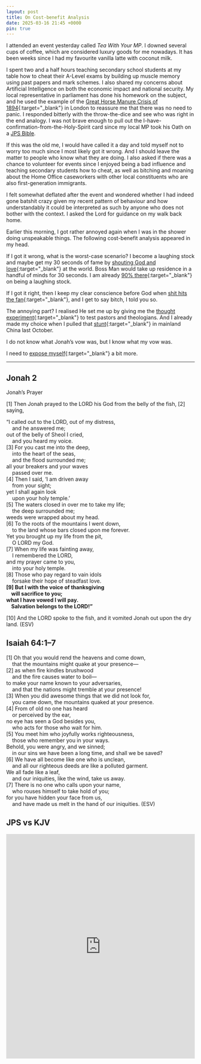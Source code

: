 ```yaml
---
layout: post
title: On Cost-benefit Analysis
date: 2025-03-16 21:45 +0000
pin: true
---
```


I attended an event yesterday called _Tea With Your MP_. I downed several cups of coffee, which are considered luxury goods for me nowadays. It has been weeks since I had my favourite vanilla latte with coconut milk.

I spent two and a half hours teaching secondary school students at my table how to cheat their A-Level exams by building up muscle memory using past papers and mark schemes. I also shared my concerns about Artificial Intelligence on both the economic impact and national security. My local representative in parliament has done his homework on the subject, and he used the example of the [Great Horse Manure Crisis of 1894](https://en.wikipedia.org/wiki/Great_horse_manure_crisis_of_1894){:target="_blank"} in London to reassure me that there was no need to panic. I responded bitterly with the throw-the-dice and see who was right in the end analogy. I was not brave enough to pull out the I-have-confirmation-from-the-Holy-Spirit card since my local MP took his Oath on a [JPS Bible](#jps-vs-kjv).

If this was the old me, I would have called it a day and told myself not to worry too much since I most likely got it wrong. And I should leave the matter to people who know what they are doing. I also asked if there was a chance to volunteer for events since I enjoyed being a bad influence and teaching secondary students how to cheat, as well as bitching and moaning about the Home Office caseworkers with other local constituents who are also first-generation immigrants.

I felt somewhat deflated after the event and wondered whether I had indeed gone batshit crazy given my recent pattern of behaviour and how understandably it could be interpreted as such by anyone who does not bother with the context. I asked the Lord for guidance on my walk back home.

Earlier this morning, I got rather annoyed again when I was in the shower doing unspeakable things. The following cost-benefit analysis appeared in my head.

If I got it wrong, what is the worst-case scenario? I become a laughing stock and maybe get my 30 seconds of fame by [shouting God and love](../on-legislature/){:target="_blank"} at the world. Boss Man would take up residence in a handful of minds for 30 seconds. I am already [90% there](../on-sexual-theology/){:target="_blank"} on being a laughing stock.

If I got it right, then I keep my clear conscience before God when [shit hits the fan](https://letter.hesaid.love/){:target="_blank"}, and I get to say bitch, I told you so.

The annoying part? I realised He set me up by giving me the [thought experiment](../on-gethsemane/){:target="_blank"} to test pastors and theologians. And I already made my choice when I pulled that [stunt](../reasoning-behind-preaching-mainland-china-jonah-style/){:target="_blank"} in mainland China last October.

I do not know what Jonah’s vow was, but I know what my vow was.

I need to [expose myself](https://en.wikipedia.org/wiki/Politically_exposed_person){:target="_blank"} a bit more.

---

## Jonah 2

Jonah’s Prayer

[1] Then Jonah prayed to the LORD his God from the belly of the fish, [2] saying,

 “I called out to the LORD, out of my distress,<br>
  &nbsp;&nbsp;&nbsp;&nbsp;and he answered me;<br>
 out of the belly of Sheol I cried,<br>
  &nbsp;&nbsp;&nbsp;&nbsp;and you heard my voice.<br>
 [3] For you cast me into the deep,<br>
  &nbsp;&nbsp;&nbsp;&nbsp;into the heart of the seas,<br>
  &nbsp;&nbsp;&nbsp;&nbsp;and the flood surrounded me;<br>
 all your breakers and your waves<br>
  &nbsp;&nbsp;&nbsp;&nbsp;passed over me.<br>
 [4] Then I said, ‘I am driven away<br>
  &nbsp;&nbsp;&nbsp;&nbsp;from your sight;<br>
 yet I shall again look<br>
  &nbsp;&nbsp;&nbsp;&nbsp;upon your holy temple.’<br>
 [5] The waters closed in over me to take my life;<br>
  &nbsp;&nbsp;&nbsp;&nbsp;the deep surrounded me;<br>
 weeds were wrapped about my head.<br>
 [6] To the roots of the mountains I went down,<br>
  &nbsp;&nbsp;&nbsp;&nbsp;to the land whose bars closed upon me forever.<br>
 Yet you brought up my life from the pit,<br>
  &nbsp;&nbsp;&nbsp;&nbsp;O LORD my God.<br>
 [7] When my life was fainting away,<br>
  &nbsp;&nbsp;&nbsp;&nbsp;I remembered the LORD,<br>
 and my prayer came to you,<br>
  &nbsp;&nbsp;&nbsp;&nbsp;into your holy temple.<br>
 [8] Those who pay regard to vain idols<br>
  &nbsp;&nbsp;&nbsp;&nbsp;forsake their hope of steadfast love.<br>
 <b>[9] But I with the voice of thanksgiving<br>
  &nbsp;&nbsp;&nbsp;&nbsp;will sacrifice to you;<br>
 what I have vowed I will pay.<br>
  &nbsp;&nbsp;&nbsp;&nbsp;Salvation belongs to the LORD!”</b><br>

 [10] And the LORD spoke to the fish, and it vomited Jonah out upon the dry land. (ESV)

## Isaiah 64:1–7

 [1] Oh that you would rend the heavens and come down,<br>
  &nbsp;&nbsp;&nbsp;&nbsp;that the mountains might quake at your presence—<br>
 [2] as when fire kindles brushwood<br>
  &nbsp;&nbsp;&nbsp;&nbsp;and the fire causes water to boil—<br>
 to make your name known to your adversaries,<br>
  &nbsp;&nbsp;&nbsp;&nbsp;and that the nations might tremble at your presence!<br>
 [3] When you did awesome things that we did not look for,<br>
  &nbsp;&nbsp;&nbsp;&nbsp;you came down, the mountains quaked at your presence.<br>
 [4] From of old no one has heard<br>
  &nbsp;&nbsp;&nbsp;&nbsp;or perceived by the ear,<br>
 no eye has seen a God besides you,<br>
  &nbsp;&nbsp;&nbsp;&nbsp;who acts for those who wait for him.<br>
 [5] You meet him who joyfully works righteousness,<br>
  &nbsp;&nbsp;&nbsp;&nbsp;those who remember you in your ways.<br>
 Behold, you were angry, and we sinned;<br>
  &nbsp;&nbsp;&nbsp;&nbsp;in our sins we have been a long time, and shall we be saved?<br>
 [6] We have all become like one who is unclean,<br>
  &nbsp;&nbsp;&nbsp;&nbsp;and all our righteous deeds are like a polluted garment.<br>
 We all fade like a leaf,<br>
  &nbsp;&nbsp;&nbsp;&nbsp;and our iniquities, like the wind, take us away.<br>
 [7] There is no one who calls upon your name,<br>
  &nbsp;&nbsp;&nbsp;&nbsp;who rouses himself to take hold of you;<br>
 for you have hidden your face from us,<br>
  &nbsp;&nbsp;&nbsp;&nbsp;and have made us melt in the hand of our iniquities. (ESV)<br>

## JPS vs KJV

<embed src="https://dl.hesaid.love/JPS_vs_KJV_Comparison.pdf" type="application/pdf" width="100%" height="600px" />
